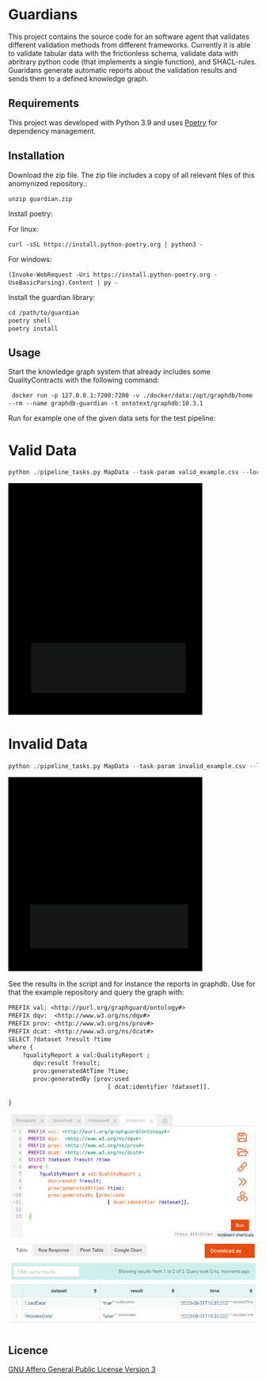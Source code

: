 # Guardians
This project contains the source code for an software agent that validates different validation methods from different frameworks. Currently it is able to validate tabular data with the frictionless schema, validate data with abritrary python code (that implements a single function), and SHACL-rules. Guaridans generate automatic reports about the validation results and sends them to a defined knowledge graph. 

## Requirements
This project was developed with Python 3.9 and  uses [Poetry](https://python-poetry.org/) for dependency management.

## Installation
Download the zip file. The zip file includes a copy of all relevant files of this anomynized repository.:
```shell
unzip guardian.zip
```
Install poetry:

For linux:
```shell
curl -sSL https://install.python-poetry.org | python3 -
```
For windows:
```shell
(Invoke-WebRequest -Uri https://install.python-poetry.org -UseBasicParsing).Content | py -
```

Install the guardian library:
```shell
cd /path/to/guardian
poetry shell
poetry install
```

## Usage
Start the knowledge graph system that already includes some QualityContracts with the following command:
```shell
 docker run -p 127.0.0.1:7200:7200 -v ./docker/data:/opt/graphdb/home --rm --name graphdb-guardian -t ontotext/graphdb:10.3.1
```

Run for example one of the given data sets for the test pipeline:
# Valid Data
```python
python ./pipeline_tasks.py MapData --task-param valid_example.csv --local-scheduler
```
![valid_result](valid_result.gif)


# Invalid Data
```python
python ./pipeline_tasks.py MapData --task-param invalid_example.csv --local-scheduler
```
![invalid_result](invalid_result.gif)


See the results in the script and for instance the reports in graphdb. Use for that the example repository and query the graph with:
```sparql
PREFIX val: <http://purl.org/graphguard/ontology#>
PREFIX dqv:  <http://www.w3.org/ns/dqv#> 
PREFIX prov: <http://www.w3.org/ns/prov#>
PREFIX dcat: <http://www.w3.org/ns/dcat#>
SELECT ?dataset ?result ?time 
where { 
    ?qualityReport a val:QualityReport ;
       dqv:result ?result;
       prov:generatedAtTime ?time;
       prov:generatedBy [prov:used 
            				[ dcat:identifier ?dataset]].

}
```
![sparql_result](sparql_result.PNG)



## Licence
[GNU Affero General Public License Version 3](https://www.gnu.org/licenses/agpl-3.0.en.html)